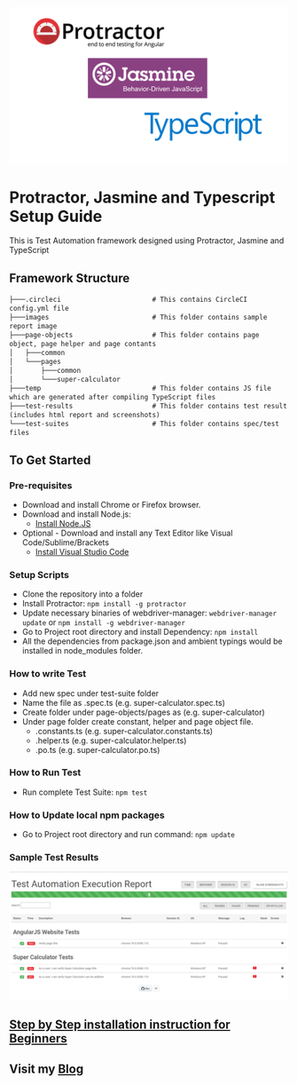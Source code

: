 ![Protractor, Jasmine and Typescript](./images/protractor-jasmine-typescript.png?raw=true "Protractor, Jasmine and Typescript")

# Protractor, Jasmine and Typescript Setup Guide
This is Test Automation framework designed using Protractor, Jasmine and TypeScript

## Framework Structure
```
├───.circleci                       # This contains CircleCI config.yml file
├───images                          # This folder contains sample report image
├───page-objects                    # This folder contains page object, page helper and page contants
│   ├───common
│   └───pages
│       ├───common
│       └───super-calculator
├───temp                            # This folder contains JS file which are generated after compiling TypeScript files
├───test-results                    # This folder contains test result (includes html report and screenshots)
└───test-suites                     # This folder contains spec/test files
```

## To Get Started

### Pre-requisites
* Download and install Chrome or Firefox browser.
* Download and install Node.js:
  * [Install Node.JS](https://qaloop.tk/blog/2018/11/23/install-node-js/ "Install Node.JS")
* Optional - Download and install any Text Editor like Visual Code/Sublime/Brackets
  * [Install Visual Studio Code](https://qaloop.tk/blog/2018/11/23/install-visual-studio-code/ "Install Visual Studio Code")


### Setup Scripts 
* Clone the repository into a folder
* Install Protractor: `npm install -g protractor`
* Update necessary binaries of webdriver-manager: `webdriver-manager update` or `npm install -g webdriver-manager`
* Go to Project root directory and install Dependency: `npm install`
* All the dependencies from package.json and ambient typings would be installed in node_modules folder.

### How to write Test
* Add new spec under test-suite folder
* Name the file as <testname>.spec.ts (e.g. super-calculator.spec.ts)
* Create folder under page-objects/pages as <page-name> (e.g. super-calculator)
* Under page folder create constant, helper and page object file.
    * <page-name>.constants.ts (e.g. super-calculator.constants.ts)
    * <page-name>.helper.ts (e.g. super-calculator.helper.ts)
    * <page-name>.po.ts (e.g. super-calculator.po.ts)

### How to Run Test
* Run complete Test Suite: `npm test`

### How to Update local npm packages
* Go to Project root directory and run command: `npm update`

### Sample Test Results
![Protractor, Jasmine and Typescript Test Results](./images/test-results.png?raw=true "Protractor, Jasmine and Typescript Test Results")


## [Step by Step installation instruction for Beginners](https://qaloop.tk/blog/2018/12/19/test-automation-using-protractor-jasmine-typescript/ "Step by Step installation instruction for Beginners")


## Visit my [Blog](https://qaloop.tk/blog/ "Blog")
